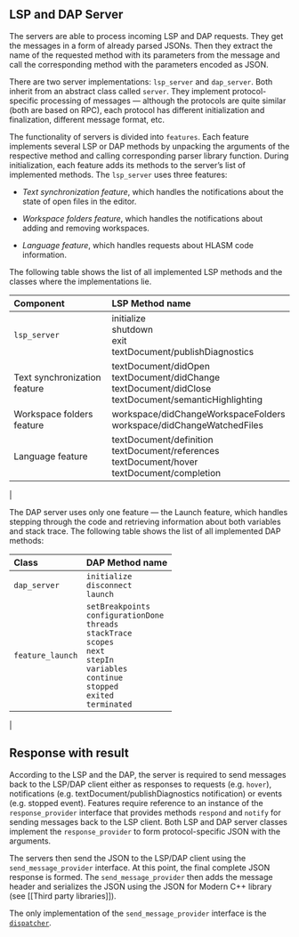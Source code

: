 LSP and DAP Server
------------------

The servers are able to process incoming LSP and DAP requests. They get the messages in a form of already parsed JSONs. Then they extract the name of the requested method with its parameters from the message and call the corresponding method with the parameters encoded as JSON.

There are two server implementations: `lsp_server` and `dap_server`. Both inherit from an abstract class called `server`. They implement protocol-specific processing of messages — although the protocols are quite similar (both are based on RPC), each protocol has different initialization and finalization, different message format, etc.

The functionality of servers is divided into `features`. Each feature implements several LSP or DAP methods by unpacking the arguments of the respective method and calling corresponding parser library function. During initialization, each feature adds its methods to the server’s list of implemented methods. The `lsp_server` uses three features:

-   *Text synchronization feature*, which handles the notifications about the state of open files in the editor.

-   *Workspace folders feature*, which handles the notifications about adding and removing workspaces.

-   *Language feature*, which handles requests about HLASM code information.

The following table shows the list of all implemented LSP methods and the classes where the implementations lie.

| **Component** | **LSP Method name**                 |
|:--------------|:------------------------------------|
| `lsp_server`  | initialize <br> shutdown <br> exit <br> textDocument/publishDiagnostics|
| Text synchronization feature| textDocument/didOpen <br> textDocument/didChange <br> textDocument/didClose <br> textDocument/semanticHighlighting|
|Workspace folders feature| workspace/didChangeWorkspaceFolders <br> workspace/didChangeWatchedFiles |
|Language feature| textDocument/definition <br> textDocument/references <br> textDocument/hover <br> textDocument/completion|
|

The DAP server uses only one feature — the Launch feature, which handles stepping through the code and retrieving information about both variables and stack trace. The following table shows the list of all implemented DAP methods:

| **Class** | **DAP Method name**              |
|:----------|:---------------------------------|
|`dap_server`| `initialize` <br> `disconnect` <br> `launch`|
|`feature_launch`| `setBreakpoints` <br> `configurationDone` <br> `threads` <br> `stackTrace` <br> `scopes` <br> `next` <br> `stepIn` <br> `variables` <br> `continue` <br> `stopped` <br> `exited` <br> `terminated`|
|

Response with result
--------------------

According to the LSP and the DAP, the server is required to send messages back to the LSP/DAP client either as responses to requests (e.g. `hover`), notifications (e.g. textDocument/publishDiagnostics notification) or events (e.g. stopped event). Features require reference to an instance of the `response_provider` interface that provides methods `respond` and `notify` for sending messages back to the LSP client. Both LSP and DAP server classes implement the `response_provider` to form protocol-specific JSON with the arguments.

The servers then send the JSON to the LSP/DAP client using the `send_message_provider` interface. At this point, the final complete JSON response is formed. The `send_message_provider` then adds the message header and serializes the JSON using the JSON for Modern C++ library (see [[Third party libraries]]).

The only implementation of the `send_message_provider` interface is the [`dispatcher`](https://github.com/eclipse/che-che4z-lsp-for-hlasm/wiki/IO-handling).
